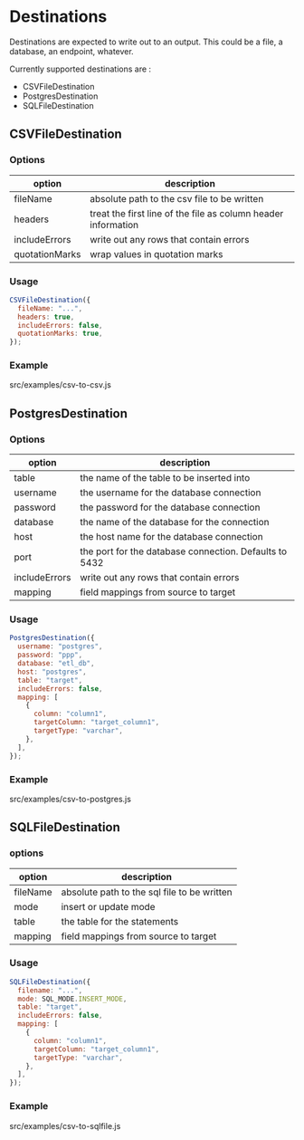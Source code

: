 # Destinations

Destinations are expected to write out to an output. This could be a file, a database, an endpoint, whatever.

Currently supported destinations are :

- CSVFileDestination
- PostgresDestination
- SQLFileDestination

## CSVFileDestination

### Options

| option         | description                                                   |
| -------------- | ------------------------------------------------------------- |
| fileName       | absolute path to the csv file to be written                   |
| headers        | treat the first line of the file as column header information |
| includeErrors  | write out any rows that contain errors                        |
| quotationMarks | wrap values in quotation marks                                |

### Usage

```js
CSVFileDestination({
  fileName: "...",
  headers: true,
  includeErrors: false,
  quotationMarks: true,
});
```

### Example

src/examples/csv-to-csv.js

## PostgresDestination

### Options

| option        | description                                            |
| ------------- | ------------------------------------------------------ |
| table         | the name of the table to be inserted into              |
| username      | the username for the database connection               |
| password      | the password for the database connection               |
| database      | the name of the database for the connection            |
| host          | the host name for the database connection              |
| port          | the port for the database connection. Defaults to 5432 |
| includeErrors | write out any rows that contain errors                 |
| mapping       | field mappings from source to target                   |

### Usage

```js
PostgresDestination({
  username: "postgres",
  password: "ppp",
  database: "etl_db",
  host: "postgres",
  table: "target",
  includeErrors: false,
  mapping: [
    {
      column: "column1",
      targetColumn: "target_column1",
      targetType: "varchar",
    },
  ],
});
```

### Example

src/examples/csv-to-postgres.js

## SQLFileDestination

### options

| option   | description                                 |
| -------- | ------------------------------------------- |
| fileName | absolute path to the sql file to be written |
| mode     | insert or update mode                       |
| table    | the table for the statements                |
| mapping  | field mappings from source to target        |

### Usage

```js
SQLFileDestination({
  filename: "...",
  mode: SQL_MODE.INSERT_MODE,
  table: "target",
  includeErrors: false,
  mapping: [
    {
      column: "column1",
      targetColumn: "target_column1",
      targetType: "varchar",
    },
  ],
});
```

### Example

src/examples/csv-to-sqlfile.js
